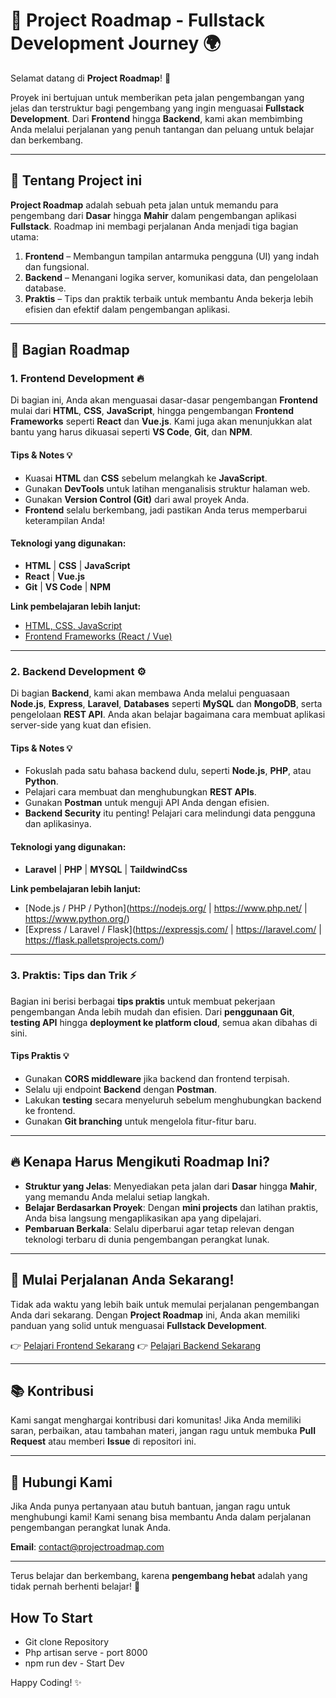 # 🚀 **Project Roadmap - Fullstack Development Journey** 🌍

Selamat datang di **Project Roadmap**! 🌟

Proyek ini bertujuan untuk memberikan peta jalan pengembangan yang jelas dan terstruktur bagi pengembang yang ingin menguasai **Fullstack Development**. Dari **Frontend** hingga **Backend**, kami akan membimbing Anda melalui perjalanan yang penuh tantangan dan peluang untuk belajar dan berkembang.

---

## 📖 **Tentang Project ini**

**Project Roadmap** adalah sebuah peta jalan untuk memandu para pengembang dari **Dasar** hingga **Mahir** dalam pengembangan aplikasi **Fullstack**. Roadmap ini membagi perjalanan Anda menjadi tiga bagian utama:

1. **Frontend** – Membangun tampilan antarmuka pengguna (UI) yang indah dan fungsional.
2. **Backend** – Menangani logika server, komunikasi data, dan pengelolaan database.
3. **Praktis** – Tips dan praktik terbaik untuk membantu Anda bekerja lebih efisien dan efektif dalam pengembangan aplikasi.

---

## 🚧 **Bagian Roadmap**

### 1. **Frontend Development** 🔥

Di bagian ini, Anda akan menguasai dasar-dasar pengembangan **Frontend** mulai dari **HTML**, **CSS**, **JavaScript**, hingga pengembangan **Frontend Frameworks** seperti **React** dan **Vue.js**. Kami juga akan menunjukkan alat bantu yang harus dikuasai seperti **VS Code**, **Git**, dan **NPM**.

#### **Tips & Notes** 💡

-   Kuasai **HTML** dan **CSS** sebelum melangkah ke **JavaScript**.
-   Gunakan **DevTools** untuk latihan menganalisis struktur halaman web.
-   Gunakan **Version Control (Git)** dari awal proyek Anda.
-   **Frontend** selalu berkembang, jadi pastikan Anda terus memperbarui keterampilan Anda!

#### **Teknologi yang digunakan**:

-   **HTML** | **CSS** | **JavaScript**
-   **React** | **Vue.js**
-   **Git** | **VS Code** | **NPM**

**Link pembelajaran lebih lanjut:**

-   [HTML, CSS, JavaScript](https://www.freecodecamp.org/learn)
-   [Frontend Frameworks (React / Vue)](https://react.dev/learn)

---

### 2. **Backend Development** ⚙️

Di bagian **Backend**, kami akan membawa Anda melalui penguasaan **Node.js**, **Express**, **Laravel**, **Databases** seperti **MySQL** dan **MongoDB**, serta pengelolaan **REST API**. Anda akan belajar bagaimana cara membuat aplikasi server-side yang kuat dan efisien.

#### **Tips & Notes** 💡

-   Fokuslah pada satu bahasa backend dulu, seperti **Node.js**, **PHP**, atau **Python**.
-   Pelajari cara membuat dan menghubungkan **REST APIs**.
-   Gunakan **Postman** untuk menguji API Anda dengan efisien.
-   **Backend Security** itu penting! Pelajari cara melindungi data pengguna dan aplikasinya.

#### **Teknologi yang digunakan**:

-   **Laravel** | **PHP** | **MYSQL** | **TaildwindCss**

**Link pembelajaran lebih lanjut:**

-   [Node.js / PHP / Python](https://nodejs.org/ | https://www.php.net/ | https://www.python.org/)
-   [Express / Laravel / Flask](https://expressjs.com/ | https://laravel.com/ | https://flask.palletsprojects.com/)

---

### 3. **Praktis: Tips dan Trik** ⚡️

Bagian ini berisi berbagai **tips praktis** untuk membuat pekerjaan pengembangan Anda lebih mudah dan efisien. Dari **penggunaan Git**, **testing API** hingga **deployment ke platform cloud**, semua akan dibahas di sini.

#### **Tips Praktis** 💡

-   Gunakan **CORS middleware** jika backend dan frontend terpisah.
-   Selalu uji endpoint **Backend** dengan **Postman**.
-   Lakukan **testing** secara menyeluruh sebelum menghubungkan backend ke frontend.
-   Gunakan **Git branching** untuk mengelola fitur-fitur baru.

---

## 🔥 **Kenapa Harus Mengikuti Roadmap Ini?**

-   **Struktur yang Jelas**: Menyediakan peta jalan dari **Dasar** hingga **Mahir**, yang memandu Anda melalui setiap langkah.
-   **Belajar Berdasarkan Proyek**: Dengan **mini projects** dan latihan praktis, Anda bisa langsung mengaplikasikan apa yang dipelajari.
-   **Pembaruan Berkala**: Selalu diperbarui agar tetap relevan dengan teknologi terbaru di dunia pengembangan perangkat lunak.

---

## 🚀 **Mulai Perjalanan Anda Sekarang!**

Tidak ada waktu yang lebih baik untuk memulai perjalanan pengembangan Anda dari sekarang. Dengan **Project Roadmap** ini, Anda akan memiliki panduan yang solid untuk menguasai **Fullstack Development**.

👉 [Pelajari Frontend Sekarang](https://www.freecodecamp.org/learn)
👉 [Pelajari Backend Sekarang](https://www.freecodecamp.org/learn/back-end/)

---

## 📚 **Kontribusi**

Kami sangat menghargai kontribusi dari komunitas! Jika Anda memiliki saran, perbaikan, atau tambahan materi, jangan ragu untuk membuka **Pull Request** atau memberi **Issue** di repositori ini.

---

## 📱 **Hubungi Kami**

Jika Anda punya pertanyaan atau butuh bantuan, jangan ragu untuk menghubungi kami! Kami senang bisa membantu Anda dalam perjalanan pengembangan perangkat lunak Anda.

**Email**: contact@projectroadmap.com

---

Terus belajar dan berkembang, karena **pengembang hebat** adalah yang tidak pernah berhenti belajar! 🚀

## **How To Start**

-   Git clone Repository
-   Php artisan serve - port 8000
-   npm run dev - Start Dev

Happy Coding! ✨
